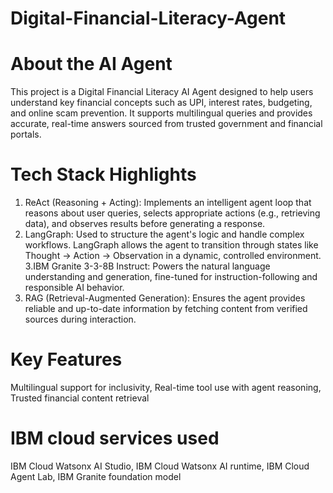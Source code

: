 # Digital-Financial-Literacy-Agent
# About the AI Agent
This project is a Digital Financial Literacy AI Agent designed to help users understand key financial concepts such as UPI, interest rates, budgeting, and online scam prevention. It supports multilingual queries and provides accurate, real-time answers sourced from trusted government and financial portals.

# Tech Stack Highlights
1. ReAct (Reasoning + Acting): Implements an intelligent agent loop that reasons about user queries, selects appropriate actions (e.g., retrieving data), and observes results before generating a response.
2. LangGraph: Used to structure the agent's logic and handle complex workflows. LangGraph allows the agent to transition through states like Thought → Action → Observation in a dynamic, controlled environment. 3.IBM Granite 3-3-8B Instruct: Powers the natural language understanding and generation, fine-tuned for instruction-following and responsible AI behavior.
3. RAG (Retrieval-Augmented Generation): Ensures the agent provides reliable and up-to-date information by fetching content from verified sources during interaction.
# Key Features
Multilingual support for inclusivity, Real-time tool use with agent reasoning, Trusted financial content retrieval

# IBM cloud services used
IBM Cloud Watsonx AI Studio, IBM Cloud Watsonx AI runtime, IBM Cloud Agent Lab, IBM Granite foundation model

